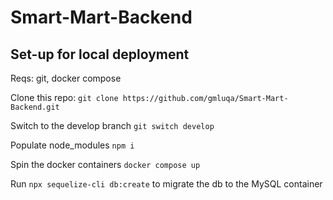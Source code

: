 # Smart-Mart-Backend

## Set-up for local deployment

Reqs: git, docker compose

Clone this repo: `git clone https://github.com/gmluqa/Smart-Mart-Backend.git`

Switch to the develop branch `git switch develop`

Populate node_modules `npm i`

Spin the docker containers `docker compose up`

Run `npx sequelize-cli db:create` to migrate the db to the MySQL container
